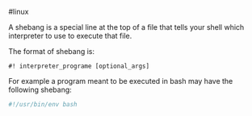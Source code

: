 #linux 

A shebang is a special line at the top of a file that tells your shell which interpreter to use to execute that file.

The format of shebang is:
```
#! interpreter_programe [optional_args]
```

For example a program meant to be executed in bash may have the following shebang:
```bash
#!/usr/bin/env bash
```

